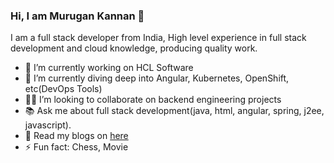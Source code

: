 ### Hi, I am Murugan Kannan 👋

I am a full stack developer from India, High level experience in full stack development and cloud knowledge, producing quality work.

- 🔭 I’m currently working on HCL Software
- 🌱 I’m currently diving deep into Angular, Kubernetes, OpenShift, etc(DevOps Tools)
- 👨‍💻 I’m looking to collaborate on backend engineering projects
- 📚 Ask me about full stack development(java, html, angular, spring, j2ee, javascript).
- 📖 Read my blogs on [here](https://murugan-kannan.blogspot.com/)
- ⚡ Fun fact: Chess, Movie

  
